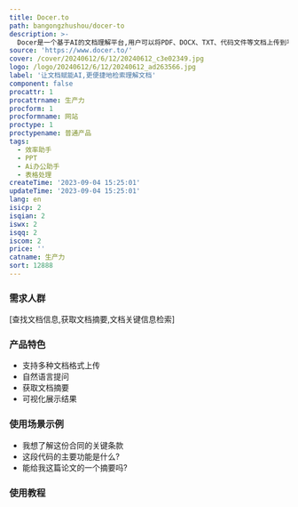 ```yaml
---
title: Docer.to
path: bangongzhushou/docer-to
description: >-
  Docer是一个基于AI的文档理解平台,用户可以将PDF、DOCX、TXT、代码文件等文档上传到平台,与文档进行交流、提问、获取摘要。该产品通过AI技术,实现文档的理解和交互,大幅提升文档检索效率,节省时间成本。
source: 'https://www.docer.to/'
cover: /cover/20240612/6/12/20240612_c3e02349.jpg
logo: /logo/20240612/6/12/20240612_ad263566.jpg
label: '让文档赋能AI,更便捷地检索理解文档'
component: false
procattr: 1
procattrname: 生产力
procform: 1
procformname: 网站
proctype: 1
proctypename: 普通产品
tags:
  - 效率助手
  - PPT
  - Ai办公助手
  - 表格处理
createTime: '2023-09-04 15:25:01'
updateTime: '2023-09-04 15:25:01'
lang: en
isicp: 2
isqian: 2
iswx: 2
isqq: 2
iscom: 2
price: ''
catname: 生产力
sort: 12888
---
```




### 需求人群
[查找文档信息,获取文档摘要,文档关键信息检索]

### 产品特色
- 支持多种文档格式上传
- 自然语言提问
- 获取文档摘要
- 可视化展示结果

### 使用场景示例
- 我想了解这份合同的关键条款
- 这段代码的主要功能是什么?
- 能给我这篇论文的一个摘要吗?

### 使用教程


  
